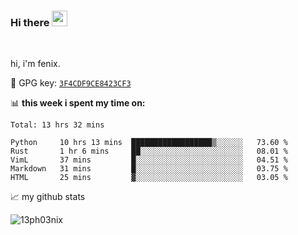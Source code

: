 ### Hi there <img src="https://media.giphy.com/media/hvRJCLFzcasrR4ia7z/giphy.gif" width="25px">

<br />

hi, i'm fenix.

:key: GPG key: [`3F4CDF9CE8423CF3`](https://github.com/13ph03nix.gpg)


📊 **this week i spent my time on:**
<!--START_SECTION:waka-->
```text
Total: 13 hrs 32 mins

Python     10 hrs 13 mins  ██████████████████▒░░░░░░   73.60 % 
Rust       1 hr 6 mins     ██░░░░░░░░░░░░░░░░░░░░░░░   08.01 % 
VimL       37 mins         █░░░░░░░░░░░░░░░░░░░░░░░░   04.51 % 
Markdown   31 mins         █░░░░░░░░░░░░░░░░░░░░░░░░   03.75 % 
HTML       25 mins         ▓░░░░░░░░░░░░░░░░░░░░░░░░   03.05 % 
```
<!--END_SECTION:waka-->


📈 my github stats

<a>
<img align="center" src="https://github-readme-stats.vercel.app/api?username=13ph03nix&show_icons=true&hide=stars&include_all_commits=true&theme=blueberry" alt="13ph03nix" />
</a>
